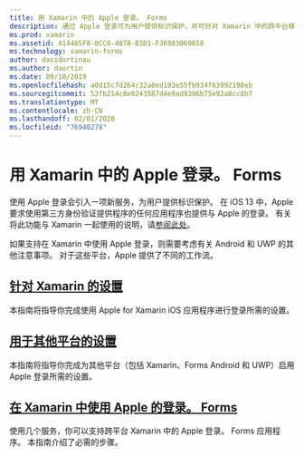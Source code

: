 ```yaml
---
title: 用 Xamarin 中的 Apple 登录。 Forms
description: 通过 Apple 登录可为用户提供标识保护，并可针对 Xamarin 中的跨平台移动方案实施。
ms.prod: xamarin
ms.assetid: 414465F8-0CC8-4078-B3D1-F36983069658
ms.technology: xamarin-forms
author: davidortinau
ms.author: daortin
ms.date: 09/10/2019
ms.openlocfilehash: a0d15c7d264c32a8ed193e55fb934f63992198eb
ms.sourcegitcommit: 52fb214c0e0243587d4e9ad9306b75e92a8cc8b7
ms.translationtype: MT
ms.contentlocale: zh-CN
ms.lasthandoff: 02/01/2020
ms.locfileid: "76940278"
---
```

# <a name="sign-in-with-apple-in-xamarinforms"></a>用 Xamarin 中的 Apple 登录。 Forms

使用 Apple 登录会引入一项新服务，为用户提供标识保护。 在 iOS 13 中，Apple 要求使用第三方身份验证提供程序的任何应用程序也提供与 Apple 的登录。 有关将此功能与 Xamarin 一起使用的说明，请[参阅此处](~/ios/platform/ios13/sign-in.md)。

如果支持在 Xamarin 中使用 Apple 登录，则需要考虑有关 Android 和 UWP 的其他注意事项。 对于这些平台，Apple 提供了不同的工作流。

## <a name="setup-for-xamariniosiosplatformios13sign-inmd"></a>[针对 Xamarin 的设置](~/ios/platform/ios13/sign-in.md)

本指南将指导你完成使用 Apple for Xamarin iOS 应用程序进行登录所需的设置。

## <a name="setup-for-other-platformssetupmd"></a>[用于其他平台的设置](setup.md)

本指南将指导你完成为其他平台（包括 Xamarin、Forms Android 和 UWP）启用 Apple 登录所需的设置。

## <a name="use-sign-in-with-apple-in-xamarinformsandroid-ios-sign-inmd"></a>[在 Xamarin 中使用 Apple 的登录。 Forms](android-ios-sign-in.md)

使用几个服务，你可以支持跨平台 Xamarin 中的 Apple 登录。 Forms 应用程序。 本指南介绍了必需的步骤。
